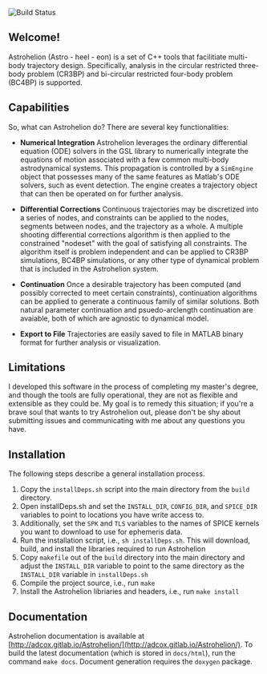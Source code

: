![Build Status](https://gitlab.com/adcox/Astrohelion/badges/master/build.svg)

## Welcome!

Astrohelion (Astro - heel - eon) is a set of C++ tools that facilitiate multi-body trajectory design. Specifically,
analysis in the circular restricted three-body problem (CR3BP) and bi-circular restricted four-body problem (BC4BP)
is supported.

## Capabilities

So, what can Astrohelion do? There are several key functionalities:


* **Numerical Integration** Astrohelion leverages the ordinary differential equation (ODE) solvers in the GSL 
  library to numerically integrate the equations of motion associated with a few common multi-body astrodynamical systems.
  This propagation is controlled by a `SimEngine` object that possesses many of the same features as Matlab's
  ODE solvers, such as event detection. The engine creates a trajectory object that can then be operated on for further analysis.

* **Differential Corrections** Continuous trajectories may be discretized into a series of nodes, and constraints
  can be applied to the nodes, segments between nodes, and the trajectory as a whole. A multiple shooting differential corrections
  algorithm is then applied to the constrained "nodeset" with the goal of satisfying all constraints. The algorithm itself is 
  problem independent and can be applied to CR3BP simulations, BC4BP simulations, or any other type of dynamical problem that is
  included in the Astrohelion system.

* **Continuation** Once a desirable trajectory has been computed (and possibly corrected to meet certain constraints),
  continuation algorithms can be applied to generate a continuous family of similar solutions. Both natural parameter continuation
  and psuedo-arclength continuation are avaiable, both of which are agnostic to dynamical model.

* **Export to File** Trajectories are easily saved to file in MATLAB binary format for further analysis or visualization.

## Limitations

I developed this software in the process of completing my master's degree, and though the tools are fully operational, 
they are not as flexible and extensible as they could be. My goal is to remedy this situation; if you're a brave soul 
that wants to try Astrohelion out, please don't be shy about submitting issues and communicating with me about any 
questions you have.

## Installation

The following steps describe a general installation process.

1. Copy the `installDeps.sh` script into the main directory from the `build` directory.
1. Open installDeps.sh and set the `INSTALL_DIR`, `CONFIG_DIR`, and `SPICE_DIR` variables to point to locations you have write access to.
1. Additionally, set the `SPK` and `TLS` variables to the names of SPICE kernels you want to download to use for ephemeris data.
1. Run the installation script, i.e., `sh installDeps.sh`. This will download, build, and install the libraries required to run Astrohelion
1. Copy `makefile` out of the `build` directory into the main directory and adjust the `INSTALL_DIR` variable to point to the same directory as the `INSTALL_DIR` variable in `installDeps.sh`
1. Compile the project source, i.e., run `make`
1. Install the Astrohelion libriaries and headers, i.e., run `make install`

## Documentation

Astrohelion documentation is available at [http://adcox.gitlab.io/Astrohelion/](http://adcox.gitlab.io/Astrohelion/). To build the latest documentation (which is stored in `docs/html`), run the command `make docs`. Document generation requires the `doxygen` package.
